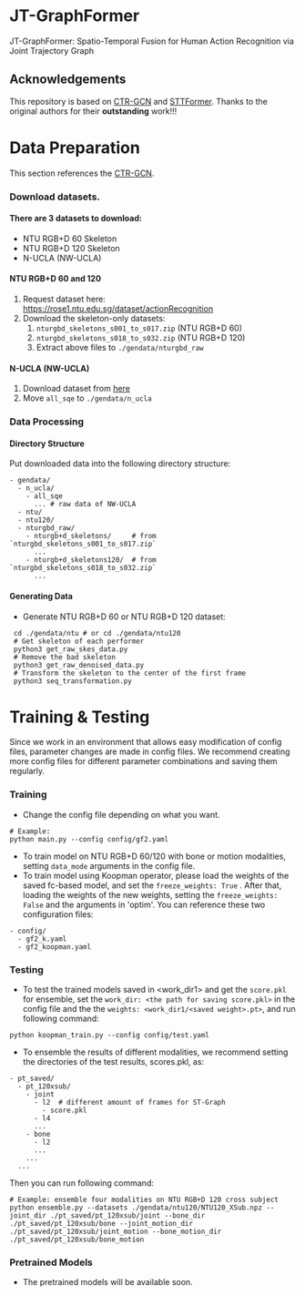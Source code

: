 # JT-GraphFormer
JT-GraphFormer: Spatio-Temporal Fusion for Human Action Recognition via Joint Trajectory Graph
## Acknowledgements
This repository is based on [CTR-GCN](https://github.com/Uason-Chen/CTR-GCN) and [STTFormer](https://github.com/heleiqiu/STTFormer). Thanks to the original authors for their **outstanding** work!!!

# Data Preparation
This section references the [CTR-GCN](https://github.com/Uason-Chen/CTR-GCN).

### Download datasets.

#### There are 3 datasets to download:

- NTU RGB+D 60 Skeleton
- NTU RGB+D 120 Skeleton
- N-UCLA (NW-UCLA)
#### NTU RGB+D 60 and 120
1. Request dataset here: https://rose1.ntu.edu.sg/dataset/actionRecognition
2. Download the skeleton-only datasets:
   1. `nturgbd_skeletons_s001_to_s017.zip` (NTU RGB+D 60)
   2. `nturgbd_skeletons_s018_to_s032.zip` (NTU RGB+D 120)
   3. Extract above files to `./gendata/nturgbd_raw`
#### N-UCLA (NW-UCLA)
1. Download dataset from [here](https://www.dropbox.com/s/10pcm4pksjy6mkq/all_sqe.zip?dl=0)
2. Move `all_sqe` to `./gendata/n_ucla`
### Data Processing

#### Directory Structure

Put downloaded data into the following directory structure:

```
- gendata/
  - n_ucla/
    - all_sqe
      ... # raw data of NW-UCLA
  - ntu/
  - ntu120/
  - nturgbd_raw/
    - nturgb+d_skeletons/     # from `nturgbd_skeletons_s001_to_s017.zip`
      ...
    - nturgb+d_skeletons120/  # from `nturgbd_skeletons_s018_to_s032.zip`
      ...
```
#### Generating Data

- Generate NTU RGB+D 60 or NTU RGB+D 120 dataset:

```
 cd ./gendata/ntu # or cd ./gendata/ntu120
 # Get skeleton of each performer
 python3 get_raw_skes_data.py
 # Remove the bad skeleton 
 python3 get_raw_denoised_data.py
 # Transform the skeleton to the center of the first frame
 python3 seq_transformation.py
```

# Training & Testing
Since we work in an environment that allows easy modification of config files, parameter changes are made in config files. We recommend creating more config files for different parameter combinations and saving them regularly.

### Training

- Change the config file depending on what you want.

```
# Example:
python main.py --config config/gf2.yaml
```

- To train model on NTU RGB+D 60/120 with bone or motion modalities, setting `data_mode` arguments in the config file.
- To train model using Koopman operator, please load the weights of the saved fc-based model, and set the `freeze_weights: True` . After that, loading the weights of the new weights, setting the `freeze_weights: False` and the arguments in 'optim'. You can reference these two configuration files:
```
- config/
  - gf2_k.yaml
  - gf2_koopman.yaml
```

### Testing

- To test the trained models saved in <work_dir1> and get the `score.pkl` for ensemble, set the `work_dir: <the path for saving score.pkl>` in the config file and the the `weights: <work_dir1/<saved weight>.pt>`, and run following command:
```
python koopman_train.py --config config/test.yaml
```
- To ensemble the results of different modalities, we recommend setting the directories of the test results, scores.pkl, as:
```
- pt_saved/
  - pt_120xsub/
    - joint
      - l2  # different amount of frames for ST-Graph
        - score.pkl
      - l4
      ...
    - bone
      - l2
      ...
    ...
  ...
```
Then you can run following command:
```
# Example: ensemble four modalities on NTU RGB+D 120 cross subject
python ensemble.py --datasets ./gendata/ntu120/NTU120_XSub.npz --joint_dir ./pt_saved/pt_120xsub/joint --bone_dir ./pt_saved/pt_120xsub/bone --joint_motion_dir ./pt_saved/pt_120xsub/joint_motion --bone_motion_dir ./pt_saved/pt_120xsub/bone_motion
```

### Pretrained Models

- The pretrained models will be available soon.
